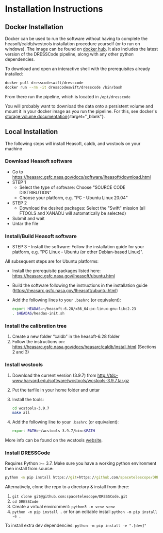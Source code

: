 # Installation Instructions

## Docker Installation

Docker can be used to run the software without having to complete the heasoft/caldb/wcstools installation procedure yourself (or to run on windows). The image can be found on [docker hub](https://hub.docker.com/r/dresscodeswift/dresscode). It also includes the latest version of the DRESSCode pipeline, along with any other python dependencies.

To download and open an interactive shell with the prerequisites already installed:

```sh
docker pull dresscodeswift/dresscode
docker run --rm -it dresscodeswift/dresscode /bin/bash
```

From there run the pipeline, which is located in `/opt/dresscode`

You will probably want to download the data onto a persistent volume and mount it in your docker image as you run the pipeline. For this, see docker's [storage volume documentation](https://docs.docker.com/storage/volumes/){:target="_blank"}.

## Local Installation

The following steps will install Heasoft, caldb, and wcstools on your machine

### Download Heasoft software

- Go to <https://heasarc.gsfc.nasa.gov/docs/software/lheasoft/download.html>
- STEP 1
    - Select the type of software: Choose "SOURCE CODE DISTRIBUTION"
    - Choose your platform, e.g. "PC - Ubuntu Linux 20.04"
- STEP 2
    - Download the desired packages: Select the "Swift" mission (all FTOOLS and XANADU will automatically be selected)
- Submit and wait
- Untar the file

### Install/Build Heasoft software

- STEP 3 - Install the software: Follow the installation guide for your platform, e.g. "PC Linux - Ubuntu (or other Debian-based Linux)".

All subsequent steps are for Ubuntu platforms:

- Install the prerequisite packages listed here: <https://heasarc.gsfc.nasa.gov/lheasoft/ubuntu.html>
- Build the software following the instructions in the installation guide (<https://heasarc.gsfc.nasa.gov/lheasoft/ubuntu.html>)
- Add the following lines to your `.bashrc` (or equivalent):

    ```sh
    export HEADAS=~/heasoft-6.28/x86_64-pc-linux-gnu-libc2.23
    . $HEADAS/headas-init.sh
    ```

### Install the calibration tree

1. Create a new folder “caldb” in the heasoft-6.28 folder
2. Follow the instructions on: <https://heasarc.gsfc.nasa.gov/docs/heasarc/caldb/install.html> (Sections 2 and 3)

### Install wcstools

1. Download the current version (3.9.7) from <http://tdc-www.harvard.edu/software/wcstools/wcstools-3.9.7.tar.gz>
2. Put the tarfile in your home folder and untar
3. Install the tools:

    ```sh
    cd wcstools-3.9.7
    make all
    ```

4. Add the following line to your `.bashrc` (or equivalent):

    ```sh
    export PATH=~/wcstools-3.9.7/bin:$PATH
    ```

More info can be found on the wcstools <a href="http://tdc-www.harvard.edu/wcstools/" target="_blank">website</a>.

### Install DRESSCode

Requires Python >= 3.7. Make sure you have a working python environment then install from source:

```cmd
python -m pip install https://git+https://github.com/spacetelescope/DRESSCode.git
```

Alternatively, clone the repo to a directory & install from there:

1. `git clone git@github.com:spacetelescope/DRESSCode.git`
2. `cd DRESSCode`
3. Create a virtual environment: `python3 -m venv venv`
4. `python -m pip install .` or for an editable install `python -m pip install -e .`

To install extra dev dependencies: `python -m pip install -e ".[dev]"`
